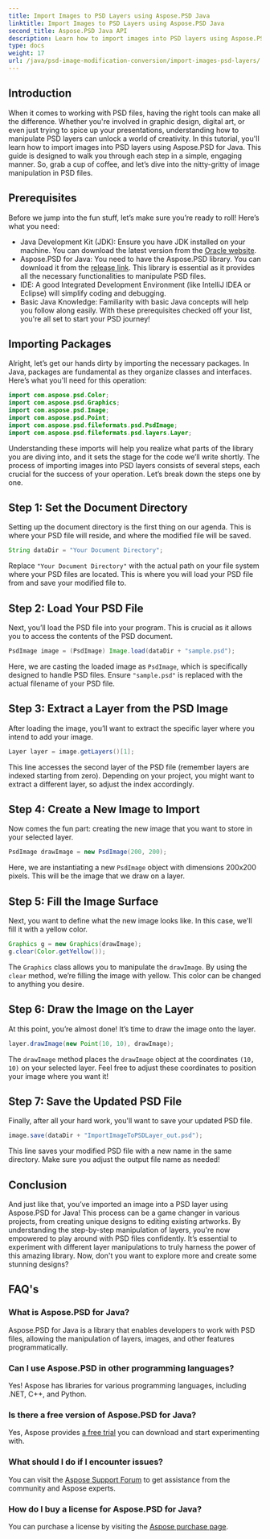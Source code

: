 ```yaml
---
title: Import Images to PSD Layers using Aspose.PSD Java
linktitle: Import Images to PSD Layers using Aspose.PSD Java
second_title: Aspose.PSD Java API
description: Learn how to import images into PSD layers using Aspose.PSD for Java with this comprehensive step-by-step guide.
type: docs
weight: 17
url: /java/psd-image-modification-conversion/import-images-psd-layers/
---
```

## Introduction
When it comes to working with PSD files, having the right tools can make all the difference. Whether you're involved in graphic design, digital art, or even just trying to spice up your presentations, understanding how to manipulate PSD layers can unlock a world of creativity. In this tutorial, you'll learn how to import images into PSD layers using Aspose.PSD for Java. This guide is designed to walk you through each step in a simple, engaging manner. So, grab a cup of coffee, and let’s dive into the nitty-gritty of image manipulation in PSD files.
## Prerequisites
Before we jump into the fun stuff, let’s make sure you’re ready to roll! Here’s what you need:
- Java Development Kit (JDK): Ensure you have JDK installed on your machine. You can download the latest version from the [Oracle website](https://www.oracle.com/java/technologies/javase-jdk11-downloads.html).
- Aspose.PSD for Java: You need to have the Aspose.PSD library. You can download it from the [release link](https://releases.aspose.com/psd/java/). This library is essential as it provides all the necessary functionalities to manipulate PSD files.
- IDE: A good Integrated Development Environment (like IntelliJ IDEA or Eclipse) will simplify coding and debugging.
- Basic Java Knowledge: Familiarity with basic Java concepts will help you follow along easily.
With these prerequisites checked off your list, you're all set to start your PSD journey!
## Importing Packages
Alright, let’s get our hands dirty by importing the necessary packages. In Java, packages are fundamental as they organize classes and interfaces. Here’s what you'll need for this operation:
```java
import com.aspose.psd.Color;
import com.aspose.psd.Graphics;
import com.aspose.psd.Image;
import com.aspose.psd.Point;
import com.aspose.psd.fileformats.psd.PsdImage;
import com.aspose.psd.fileformats.psd.layers.Layer;
```
Understanding these imports will help you realize what parts of the library you are diving into, and it sets the stage for the code we’ll write shortly.
The process of importing images into PSD layers consists of several steps, each crucial for the success of your operation. Let’s break down the steps one by one.
## Step 1: Set the Document Directory
Setting up the document directory is the first thing on our agenda. This is where your PSD file will reside, and where the modified file will be saved.
```java
String dataDir = "Your Document Directory";
```
Replace `"Your Document Directory"` with the actual path on your file system where your PSD files are located. This is where you will load your PSD file from and save your modified file to.
## Step 2: Load Your PSD File
Next, you’ll load the PSD file into your program. This is crucial as it allows you to access the contents of the PSD document.
```java
PsdImage image = (PsdImage) Image.load(dataDir + "sample.psd");
```
Here, we are casting the loaded image as `PsdImage`, which is specifically designed to handle PSD files. Ensure `"sample.psd"` is replaced with the actual filename of your PSD file.
## Step 3: Extract a Layer from the PSD Image
After loading the image, you’ll want to extract the specific layer where you intend to add your image. 
```java
Layer layer = image.getLayers()[1];
```
This line accesses the second layer of the PSD file (remember layers are indexed starting from zero). Depending on your project, you might want to extract a different layer, so adjust the index accordingly.
## Step 4: Create a New Image to Import
Now comes the fun part: creating the new image that you want to store in your selected layer. 
```java
PsdImage drawImage = new PsdImage(200, 200);
```
Here, we are instantiating a new `PsdImage` object with dimensions 200x200 pixels. This will be the image that we draw on a layer.
## Step 5: Fill the Image Surface
Next, you want to define what the new image looks like. In this case, we'll fill it with a yellow color.
```java
Graphics g = new Graphics(drawImage);
g.clear(Color.getYellow());
```
The `Graphics` class allows you to manipulate the `drawImage`. By using the `clear` method, we’re filling the image with yellow. This color can be changed to anything you desire.
## Step 6: Draw the Image on the Layer
At this point, you’re almost done! It’s time to draw the image onto the layer.
```java
layer.drawImage(new Point(10, 10), drawImage);
```
The `drawImage` method places the `drawImage` object at the coordinates `(10, 10)` on your selected layer. Feel free to adjust these coordinates to position your image where you want it!
## Step 7: Save the Updated PSD File
Finally, after all your hard work, you'll want to save your updated PSD file. 
```java
image.save(dataDir + "ImportImageToPSDLayer_out.psd");
```
This line saves your modified PSD file with a new name in the same directory. Make sure you adjust the output file name as needed!
## Conclusion
And just like that, you’ve imported an image into a PSD layer using Aspose.PSD for Java! This process can be a game changer in various projects, from creating unique designs to editing existing artworks. By understanding the step-by-step manipulation of layers, you're now empowered to play around with PSD files confidently. It’s essential to experiment with different layer manipulations to truly harness the power of this amazing library. Now, don't you want to explore more and create some stunning designs?

## FAQ's
### What is Aspose.PSD for Java?
Aspose.PSD for Java is a library that enables developers to work with PSD files, allowing the manipulation of layers, images, and other features programmatically.
### Can I use Aspose.PSD in other programming languages?
Yes! Aspose has libraries for various programming languages, including .NET, C++, and Python.
### Is there a free version of Aspose.PSD for Java?
Yes, Aspose provides [a free trial](https://releases.aspose.com/) you can download and start experimenting with.
### What should I do if I encounter issues?
You can visit the [Aspose Support Forum](https://forum.aspose.com/c/psd/34) to get assistance from the community and Aspose experts.
### How do I buy a license for Aspose.PSD for Java?
You can purchase a license by visiting the [Aspose purchase page](https://purchase.aspose.com/buy).
